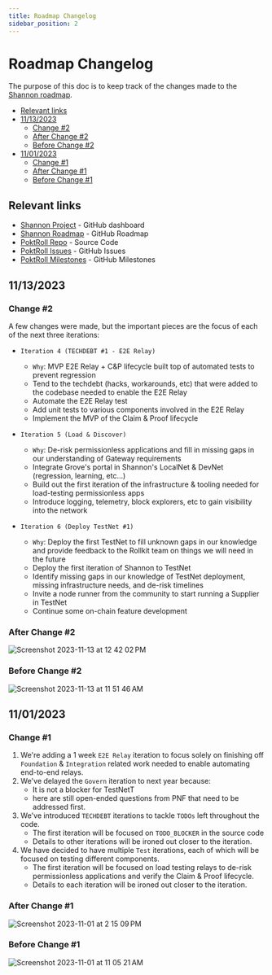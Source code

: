 ```yaml
---
title: Roadmap Changelog
sidebar_position: 2
---
```


# Roadmap Changelog <!-- omit in toc -->

The purpose of this doc is to keep track of the changes made to the [Shannon roadmap](https://github.com/orgs/pokt-network/projects/144).

- [Relevant links](#relevant-links)
- [11/13/2023](#11132023)
  - [Change #2](#change-2)
  - [After Change #2](#after-change-2)
  - [Before Change #2](#before-change-2)
- [11/01/2023](#11012023)
  - [Change #1](#change-1)
  - [After Change #1](#after-change-1)
  - [Before Change #1](#before-change-1)

## Relevant links

- [Shannon Project](https://github.com/orgs/pokt-network/projects/144?query=is%3Aopen+sort%3Aupdated-desc) - GitHub dashboard
- [Shannon Roadmap](https://github.com/orgs/pokt-network/projects/144/views/4?query=is%3Aopen+sort%3Aupdated-desc) - GitHub Roadmap
- [PoktRoll Repo](https://github.com/pokt-network/poktroll) - Source Code
- [PoktRoll Issues](https://github.com/pokt-network/poktroll/issues) - GitHub Issues
- [PoktRoll Milestones](https://github.com/pokt-network/poktroll/milestones) - GitHub Milestones

## 11/13/2023

### Change #2

A few changes were made, but the important pieces are the focus of each of the next three iterations:

- `Iteration 4 (TECHDEBT #1 - E2E Relay)`

  - `Why`: MVP E2E Relay + C&P lifecycle built top of automated tests to prevent regression
  - Tend to the techdebt (hacks, workarounds, etc) that were added to the codebase needed to enable the E2E Relay
  - Automate the E2E Relay test
  - Add unit tests to various components involved in the E2E Relay
  - Implement the MVP of the Claim & Proof lifecycle

- `Iteration 5 (Load & Discover)`

  - `Why`: De-risk permissionless applications and fill in missing gaps in our understanding of Gateway requirements
  - Integrate Grove's portal in Shannon's LocalNet & DevNet (regression, learning, etc...)
  - Build out the first iteration of the infrastructure & tooling needed for load-testing permissionless apps
  - Introduce logging, telemetry, block explorers, etc to gain visibility into the network

- `Iteration 6 (Deploy TestNet #1)`

  - `Why`: Deploy the first TestNet to fill unknown gaps in our knowledge and provide feedback to the Rollkit team on things we will need in the future
  - Deploy the first iteration of Shannon to TestNet
  - Identify missing gaps in our knowledge of TestNet deployment, missing infrastructure needs, and de-risk timelines
  - Invite a node runner from the community to start running a Supplier in TestNet
  - Continue some on-chain feature development

### After Change #2

![Screenshot 2023-11-13 at 12 42 02 PM](https://github.com/pokt-network/pocket/assets/1892194/d1bc7be8-47c3-4358-be77-626533c7f98e)

### Before Change #2

![Screenshot 2023-11-13 at 11 51 46 AM](https://github.com/pokt-network/pocket/assets/1892194/68e3348d-5b56-4f6b-9bb6-799e683073c8)

## 11/01/2023

### Change #1

1. We're adding a 1 week `E2E Relay` iteration to focus solely on finishing off `Foundation` & `Integration` related work needed to enable automating end-to-end relays.
2. We've delayed the `Govern` iteration to next year because:
   - It is not a blocker for TestNetT
   - here are still open-ended questions from PNF that need to be addressed first.
3. We've introduced `TECHDEBT` iterations to tackle `TODOs` left throughout the code.
   - The first iteration will be focused on `TODO_BLOCKER` in the source code
   - Details to other iterations will be ironed out closer to the iteration.
4. We have decided to have multiple `Test` iterations, each of which will be focused on testing different components.
   - The first iteration will be focused on load testing relays to de-risk permissionless applications and verify the Claim & Proof lifecycle.
   - Details to each iteration will be ironed out closer to the iteration.

### After Change #1

![Screenshot 2023-11-01 at 2 15 09 PM](https://github.com/pokt-network/poktroll/assets/1892194/e8ef99e6-aecc-433b-8a32-5fb42c05cb86)

### Before Change #1

![Screenshot 2023-11-01 at 11 05 21 AM](https://github.com/pokt-network/poktroll/assets/1892194/0826d4af-d0e1-4edc-a173-362425672c64)

